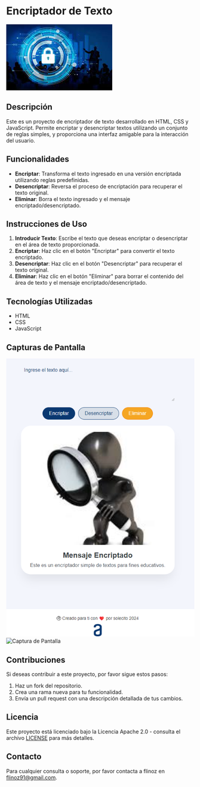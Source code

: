 # Encriptador de Texto

![Encriptador de Texto](img/encriptador%20de%20texto.jpeg)

## Descripción

Este es un proyecto de encriptador de texto desarrollado en HTML, CSS y JavaScript. Permite encriptar y desencriptar textos utilizando un conjunto de reglas simples, y proporciona una interfaz amigable para la interacción del usuario.

## Funcionalidades

- **Encriptar**: Transforma el texto ingresado en una versión encriptada utilizando reglas predefinidas.
- **Desencriptar**: Reversa el proceso de encriptación para recuperar el texto original.
- **Eliminar**: Borra el texto ingresado y el mensaje encriptado/desencriptado.

## Instrucciones de Uso

1. **Introducir Texto**: Escribe el texto que deseas encriptar o desencriptar en el área de texto proporcionada.
2. **Encriptar**: Haz clic en el botón "Encriptar" para convertir el texto encriptado.
3. **Desencriptar**: Haz clic en el botón "Desencriptar" para recuperar el texto original.
4. **Eliminar**: Haz clic en el botón "Eliminar" para borrar el contenido del área de texto y el mensaje encriptado/desencriptado.

## Tecnologías Utilizadas

- HTML
- CSS
- JavaScript

## Capturas de Pantalla

![Captura de Pantalla](img/Captura%20de%20pantalla.png)
![Captura de Pantalla](img/Captura%20de%20pantalla02.png)

## Contribuciones

Si deseas contribuir a este proyecto, por favor sigue estos pasos:

1. Haz un fork del repositorio.
2. Crea una rama nueva para tu funcionalidad.
3. Envía un pull request con una descripción detallada de tus cambios.

## Licencia

Este proyecto está licenciado bajo la Licencia Apache 2.0 - consulta el archivo [LICENSE](LICENSE) para más detalles.

## Contacto

Para cualquier consulta o soporte, por favor contacta a flinoz en flinoz91@gmail.com.
